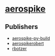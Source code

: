 # [aerospike](https://pypi.org/project/aerospike)



## Publishers
- [aerospike-py-build](https://pypi.org/user/aerospike-py-build)
- [aerospikerobert](https://pypi.org/user/aerospikerobert)
- [rbotzer](https://pypi.org/user/rbotzer)

